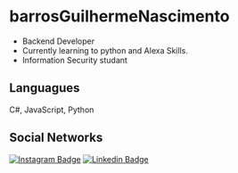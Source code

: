 # barrosGuilhermeNascimento

- Backend Developer
- Currently learning to python and Alexa Skills.
- Information Security studant


## Languagues

C#, JavaScript, Python

## Social Networks

[![Instagram Badge](https://img.shields.io/badge/-kanna6501-purple?style=flat-square&logo=instagram&logoColor=white&link=https://www.instagram.com/barros._guilherme/)](https://www.instagram.com/barros._guilherme/)
[![Linkedin Badge](https://img.shields.io/badge/-anirudhemmadi-blue?style=flat-square&logo=Linkedin&logoColor=white&link=https://www.linkedin.com/in/guilherme-barros-marins-do-nascimento-0b8915197/)](https://www.linkedin.com/in/guilherme-barros-marins-do-nascimento-0b8915197/)
